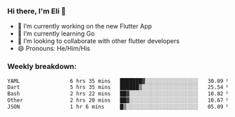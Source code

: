 ### Hi there, I'm Eli 👋
- 🔭 I’m currently working on the new Flutter App
- 🌱 I’m currently learning Go
- 🦄 I’m looking to collaborate with other flutter developers
- 😄 Pronouns: He/Him/His

### Weekly breakdown:
<!--START_SECTION:waka-->

```txt
YAML                6 hrs 35 mins   ███████▓░░░░░░░░░░░░░░░░░   30.09 %
Dart                5 hrs 35 mins   ██████▒░░░░░░░░░░░░░░░░░░   25.54 %
Bash                2 hrs 22 mins   ██▓░░░░░░░░░░░░░░░░░░░░░░   10.82 %
Other               2 hrs 20 mins   ██▓░░░░░░░░░░░░░░░░░░░░░░   10.67 %
JSON                1 hr 6 mins     █▒░░░░░░░░░░░░░░░░░░░░░░░   05.09 %
```

<!--END_SECTION:waka-->
